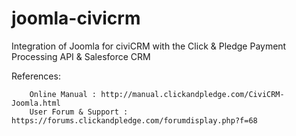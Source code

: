 joomla-civicrm
==============

Integration of Joomla for civiCRM with the Click &amp; Pledge Payment Processing API &amp; Salesforce CRM

References:

        Online Manual : http://manual.clickandpledge.com/CiviCRM-Joomla.html
        User Forum & Support : https://forums.clickandpledge.com/forumdisplay.php?f=68
